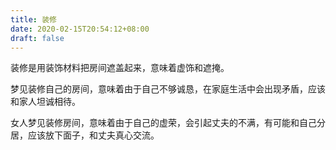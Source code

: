 ```yaml
---
title: 装修
date: 2020-02-15T20:54:12+08:00
draft: false
---
```


装修是用装饰材料把房间遮盖起来，意味着虚饰和遮掩。<br>


梦见装修自己的房间，意味着由于自己不够诚恳，在家庭生活中会出现矛盾，应该和家人坦诚相待。<br>


女人梦见装修房间，意味着由于自己的虚荣，会引起丈夫的不满，有可能和自己分居，应该放下面子，和丈夫真心交流。<br>

